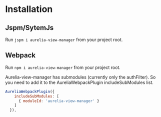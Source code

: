 # Installation

## Jspm/SytemJs

Run `jspm i aurelia-view-manager` from your project root.

## Webpack

Run `npm i aurelia-view-manager` from your project root.

Aurelia-view-manager has submodules (currently only the authFilter). So you need to add it to the AureliaWebpackPlugin includeSubModules list.

```js
AureliaWebpackPlugin({
    includeSubModules: [
      { moduleId: 'aurelia-view-manager' }
    ]
  }),
```
